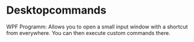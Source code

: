 # Desktopcommands
WPF Programm: Allows you to open a small input window with a shortcut from everywhere. You can then execute custom commands there.

